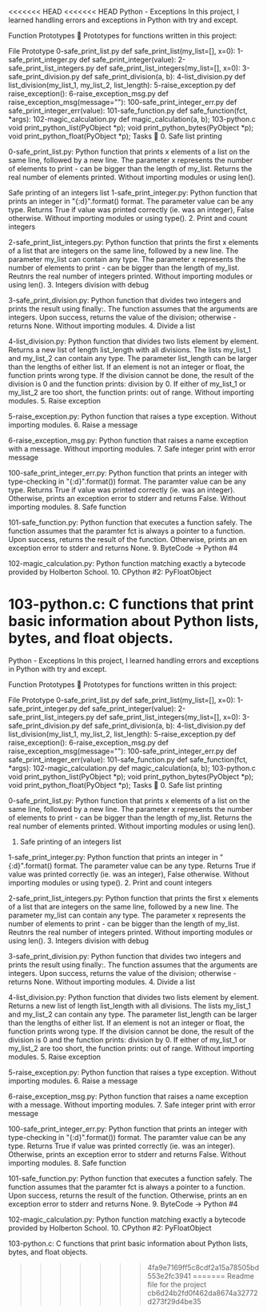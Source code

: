 <<<<<<< HEAD
<<<<<<< HEAD
Python - Exceptions In this project, I learned handling errors and exceptions in Python with try and except.

Function Prototypes 💾 Prototypes for functions written in this project:

File Prototype 0-safe_print_list.py def safe_print_list(my_list=[], x=0): 1-safe_print_integer.py def safe_print_integer(value): 2-safe_print_list_integers.py def safe_print_list_integers(my_list=[], x=0): 3-safe_print_division.py def safe_print_division(a, b): 4-list_division.py def list_division(my_list_1, my_list_2, list_length): 5-raise_exception.py def raise_exception(): 6-raise_exception_msg.py def raise_exception_msg(message=""): 100-safe_print_integer_err.py def safe_print_integer_err(value): 101-safe_function.py def safe_function(fct, *args): 102-magic_calculation.py def magic_calculation(a, b); 103-python.c void print_python_list(PyObject *p); void print_python_bytes(PyObject *p); void print_python_float(PyObject *p); Tasks 📃 0. Safe list printing

0-safe_print_list.py: Python function that prints x elements of a list on the same line, followed by a new line. The parameter x represents the number of elements to print - can be bigger than the length of my_list. Returns the real number of elements printed. Without importing modules or using len().

Safe printing of an integers list
1-safe_print_integer.py: Python function that prints an integer in "{:d}".format() format. The parameter value can be any type. Returns True if value was printed correctly (ie. was an integer), False otherwise. Without importing modules or using type(). 2. Print and count integers

2-safe_print_list_integers.py: Python function that prints the first x elements of a list that are integers on the same line, followed by a new line. The parameter my_list can contain any type. The parameter x represents the number of elements to print - can be bigger than the length of my_list. Reutnrs the real number of integers printed. Without importing modules or using len(). 3. Integers division with debug

3-safe_print_division.py: Python function that divides two integers and prints the result using finally:. The function assumes that the arguments are integers. Upon success, returns the value of the division; otherwise - returns None. Without importing modules. 4. Divide a list

4-list_division.py: Python function that divides two lists element by element. Returns a new list of length list_length with all divisions. The lists my_list_1 and my_list_2 can contain any type. The parameter list_length can be larger than the lengths of either list. If an element is not an integer or float, the function prints wrong type. If the division cannot be done, the result of the division is 0 and the function prints: division by 0. If either of my_list_1 or my_list_2 are too short, the function prints: out of range. Without importing modules. 5. Raise exception

5-raise_exception.py: Python function that raises a type exception. Without importing modules. 6. Raise a message

6-raise_exception_msg.py: Python function that raises a name exception with a message. Without importing modules. 7. Safe integer print with error message

100-safe_print_integer_err.py: Python function that prints an integer with type-checking in "{:d}".format()) format. The paramter value can be any type. Returns True if value was printed correctly (ie. was an integer). Otherwise, prints an exception error to stderr and returns False. Without importing modules. 8. Safe function

101-safe_function.py: Python function that executes a function safely. The function assumes that the paramter fct is always a pointer to a function. Upon success, returns the result of the function. Otherwise, prints an en exception error to stderr and returns None. 9. ByteCode -> Python #4

102-magic_calculation.py: Python function matching exactly a bytecode provided by Holberton School. 10. CPython #2: PyFloatObject

103-python.c: C functions that print basic information about Python lists, bytes, and float objects.
=======
Python - Exceptions
In this project, I learned handling errors and exceptions in Python with try and except.

Function Prototypes 💾
Prototypes for functions written in this project:

File	Prototype
0-safe_print_list.py	def safe_print_list(my_list=[], x=0):
1-safe_print_integer.py	def safe_print_integer(value):
2-safe_print_list_integers.py	def safe_print_list_integers(my_list=[], x=0):
3-safe_print_division.py	def safe_print_division(a, b):
4-list_division.py	def list_division(my_list_1, my_list_2, list_length):
5-raise_exception.py	def raise_exception():
6-raise_exception_msg.py	def raise_exception_msg(message=""):
100-safe_print_integer_err.py	def safe_print_integer_err(value):
101-safe_function.py	def safe_function(fct, *args):
102-magic_calculation.py	def magic_calculation(a, b);
103-python.c	
void print_python_list(PyObject *p);
void print_python_bytes(PyObject *p);
void print_python_float(PyObject *p);
Tasks 📃
0. Safe list printing

0-safe_print_list.py: Python function that prints x elements of a list on the same line, followed by a new line.
The parameter x represents the number of elements to print - can be bigger than the length of my_list.
Returns the real number of elements printed.
Without importing modules or using len().
1. Safe printing of an integers list

1-safe_print_integer.py: Python function that prints an integer in "{:d}".format() format.
The parameter value can be any type.
Returns True if value was printed correctly (ie. was an integer), False otherwise.
Without importing modules or using type().
2. Print and count integers

2-safe_print_list_integers.py: Python function that prints the first x elements of a list that are integers on the same line, followed by a new line.
The parameter my_list can contain any type.
The parameter x represents the number of elements to print - can be bigger than the length of my_list.
Reutnrs the real number of integers printed.
Without importing modules or using len().
3. Integers division with debug

3-safe_print_division.py: Python function that divides two integers and prints the result using finally:.
The function assumes that the arguments are integers.
Upon success, returns the value of the division; otherwise - returns None.
Without importing modules.
4. Divide a list

4-list_division.py: Python function that divides two lists element by element.
Returns a new list of length list_length with all divisions.
The lists my_list_1 and my_list_2 can contain any type.
The parameter list_length can be larger than the lengths of either list.
If an element is not an integer or float, the function prints wrong type.
If the division cannot be done, the result of the division is 0 and the function prints: division by 0.
If either of my_list_1 or my_list_2 are too short, the function prints: out of range.
Without importing modules.
5. Raise exception

5-raise_exception.py: Python function that raises a type exception.
Without importing modules.
6. Raise a message

6-raise_exception_msg.py: Python function that raises a name exception with a message.
Without importing modules.
7. Safe integer print with error message

100-safe_print_integer_err.py: Python function that prints an integer with type-checking in "{:d}".format()) format.
The paramter value can be any type.
Returns True if value was printed correctly (ie. was an integer).
Otherwise, prints an exception error to stderr and returns False.
Without importing modules.
8. Safe function

101-safe_function.py: Python function that executes a function safely.
The function assumes that the paramter fct is always a pointer to a function.
Upon success, returns the result of the function.
Otherwise, prints an en exception error to stderr and returns None.
9. ByteCode -> Python #4

102-magic_calculation.py: Python function matching exactly a bytecode provided by Holberton School.
10. CPython #2: PyFloatObject

103-python.c: C functions that print basic information about Python lists, bytes, and float objects.
>>>>>>> 4fa9e7169ff5c8cdf2a15a78505bd553e2fc3941
=======
Readme file for the project
>>>>>>> cb6d24b2fd0f462da8674a32772d273f29d4be35
